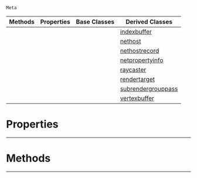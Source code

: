  `Meta`

|Methods|Properties|Base Classes|Derived Classes|
|---|---|---|---|
| | | |[indexbuffer](https://github.com/zeroengineteam/ZeroDocs/blob/master/code_reference/class_reference/indexbuffer.markdown)|
| | | |[nethost](https://github.com/zeroengineteam/ZeroDocs/blob/master/code_reference/class_reference/nethost.markdown)|
| | | |[nethostrecord](https://github.com/zeroengineteam/ZeroDocs/blob/master/code_reference/class_reference/nethostrecord.markdown)|
| | | |[netpropertyinfo](https://github.com/zeroengineteam/ZeroDocs/blob/master/code_reference/class_reference/netpropertyinfo.markdown)|
| | | |[raycaster](https://github.com/zeroengineteam/ZeroDocs/blob/master/code_reference/class_reference/raycaster.markdown)|
| | | |[rendertarget](https://github.com/zeroengineteam/ZeroDocs/blob/master/code_reference/class_reference/rendertarget.markdown)|
| | | |[subrendergrouppass](https://github.com/zeroengineteam/ZeroDocs/blob/master/code_reference/class_reference/subrendergrouppass.markdown)|
| | | |[vertexbuffer](https://github.com/zeroengineteam/ZeroDocs/blob/master/code_reference/class_reference/vertexbuffer.markdown)|


 #  Properties


---  
 #  Methods


---  
 

 